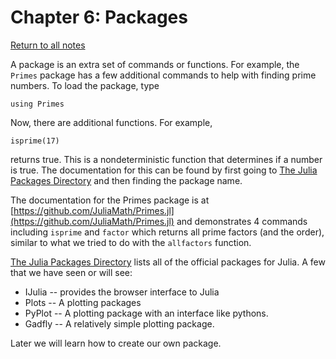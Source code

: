 Chapter 6: Packages
========

[Return to all notes](index.html)

A package is an extra set of commands or functions.  For example, the `Primes` package has a few additional commands to help with finding prime numbers.  To load the package, type
```
using Primes
```

Now, there are additional functions.  For example,
```
isprime(17)
```

returns true.  This is a nondeterministic function that determines if a number is true.  The documentation for this can be found by first going to [The Julia Packages Directory]([http://pkg.julialang.org/) and then finding the package name.

The documentation for the Primes package is at  [https://github.com/JuliaMath/Primes.jl](https://github.com/JuliaMath/Primes.jl) and demonstrates 4 commands including `isprime` and `factor` which returns all prime factors (and the order), similar to what we tried to do with the `allfactors` function.


[The Julia Packages Directory]([http://pkg.julialang.org/) lists all of the official packages for Julia.  A few that we have seen or will see:

* IJulia -- provides the browser interface to Julia
* Plots -- A plotting packages
* PyPlot -- A plotting package with an interface like pythons.
* Gadfly -- A relatively simple plotting package.

Later we will learn how to create our own package. 
